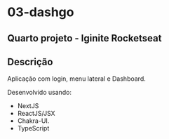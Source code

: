# 03-dashgo

## Quarto projeto - Iginite Rocketseat

## Descrição
Aplicação com login, menu lateral e Dashboard.

Desenvolvido usando:
 - NextJS
 - ReactJS/JSX
 - Chakra-UI.
 - TypeScript